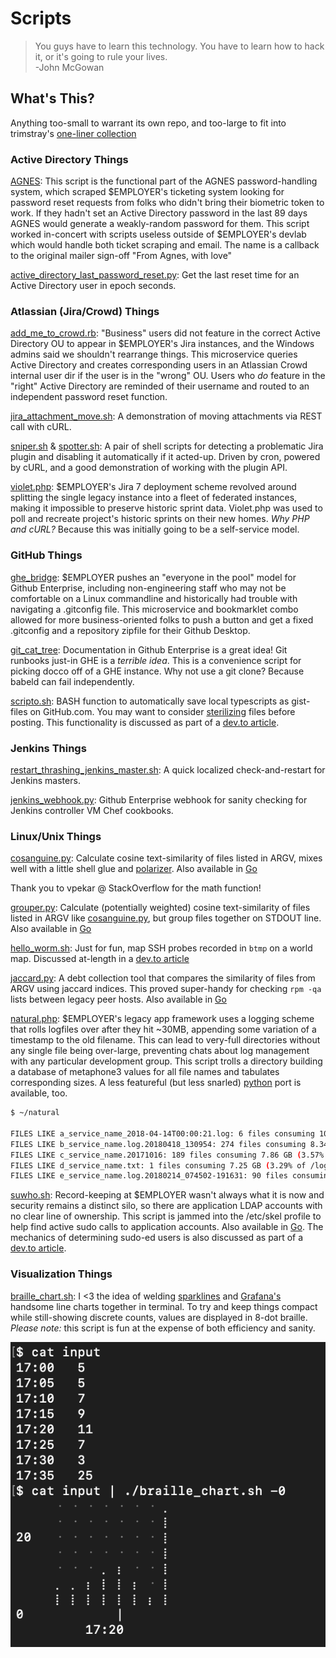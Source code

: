 # Scripts

> You guys have to learn this technology. You have to learn how to hack it, or it's going to rule your lives.  
> -John McGowan  

## What's This?

Anything too-small to warrant its own repo, and too-large to fit into trimstray's [one-liner collection](https://github.com/trimstray/the-book-of-secret-knowledge/blob/master/README.md)

### Active Directory Things

[AGNES](AGNES.rb): This script is the functional part of the AGNES password-handling system, which scraped $EMPLOYER's ticketing system looking for password reset requests from folks who didn't bring their biometric token to work. If they hadn't set an Active Directory password in the last 89 days AGNES would generate a weakly-random password for them. This script worked in-concert with scripts useless outside of $EMPLOYER's devlab which would handle both ticket scraping and email. The name is a callback to the original mailer sign-off "From Agnes, with love"

[active_directory_last_password_reset.py](active_directory_last_password_reset.py): Get the last reset time for an Active Directory user in epoch seconds.


### Atlassian (Jira/Crowd) Things

[add_me_to_crowd.rb](add_me_to_crowd.rb): "Business" users did not feature in the correct Active Directory OU to appear in $EMPLOYER's Jira instances, and the Windows admins said we shouldn't rearrange things. This microservice queries Active Directory and creates corresponding users in an Atlassian Crowd internal user dir if the user is in the "wrong" OU. Users who *do* feature in the "right" Active Directory are reminded of their username and routed to an independent password reset function. 

[jira_attachment_move.sh](jira_attachment_move.sh): A demonstration of moving attachments via REST call with cURL.

[sniper.sh](sniper.sh) & [spotter.sh](spotter.sh): A pair of shell scripts for detecting a problematic Jira plugin and disabling it automatically if it acted-up. Driven by cron, powered by cURL, and a good demonstration of working with the plugin API.

[violet.php](violet.php): $EMPLOYER's Jira 7 deployment scheme revolved around splitting the single legacy instance into a fleet of federated instances, making it impossible to preserve historic sprint data. Violet.php was used to poll and recreate project's historic sprints on their new homes. *Why PHP and cURL?* Because this was initially going to be a self-service model.


### GitHub Things

[ghe_bridge](ghe_bridge): $EMPLOYER pushes an "everyone in the pool" model for Github Enterprise, including non-engineering staff who may not be comfortable on a Linux commandline and historically had trouble with navigating a .gitconfig file. This microservice and bookmarklet combo allowed for more business-oriented folks to push a button and get a fixed .gitconfig and a repository zipfile for their Github Desktop. 

[git_cat_tree](git_cat_tree.rb): Documentation in Github Enterprise is a great idea! Git runbooks just-in GHE is a *terrible idea*. This is a convenience script for picking docco off of a GHE instance. Why not use a git clone? Because babeld can fail independently.

[scripto.sh](scripto.sh): BASH function to automatically save local typescripts as gist-files on GitHub.com. You may want to consider [sterilizing](https://github.com/lbonanomi/go/blob/master/revisionist.go) files before posting. This functionality is discussed as part of a [dev.to article](https://dev.to/lbonanomi/dear-diary-recording-bash-session-as-github-gists-1nga).


### Jenkins Things

[restart_thrashing_jenkins_master.sh](restart_thrashing_jenkins_master.sh): A quick localized check-and-restart for Jenkins masters.

[jenkins_webhook.py](jenkins_webhook.py): Github Enterprise webhook for sanity checking for Jenkins controller VM Chef cookbooks.


### Linux/Unix Things

[cosanguine.py](cosanguine.py): Calculate cosine text-similarity of files listed in ARGV, mixes well with a little shell glue and [polarizer](https://github.com/lbonanomi/polarizer).  Also available in [Go](https://github.com/lbonanomi/go/blob/master/consanguine.go)  

Thank you to vpekar @ StackOverflow for the math function!

[grouper.py](grouper.py): Calculate (potentially weighted) cosine text-similarity of files listed in ARGV like [cosanguine.py](https://github.com/lbonanomi/scripts/blob/master/cosanguine.py), but group files together on STDOUT line. Also available in [Go](https://github.com/lbonanomi/go/blob/master/grouper.go)  

[hello_worm.sh](hello_worm.sh): Just for fun, map SSH probes recorded in `btmp` on a world map. Discussed at-length in a [dev.to article](https://dev.to/lbonanomi/hello-worm-mapping-ssh-probes-with-a-bash-script-3if7)

[jaccard.py](jaccard.py): A debt collection tool that compares the similarity of files from ARGV using jaccard indices. This proved super-handy for checking ```rpm -qa``` lists between legacy peer hosts. Also available in [Go](https://github.com/lbonanomi/go/blob/master/jaccard.go)  

[natural.php](natural.php): $EMPLOYER's legacy app framework uses a logging scheme that rolls logfiles over after they hit ~30MB, appending some variation of a timestamp to the old filename. This can lead to very-full directories without any single file being over-large, preventing chats about log management with any particular development group. This script trolls a directory building a database of metaphone3 values for all file names and tabulates corresponding sizes. A less featureful (but less snarled) [python](https://github.com/lbonanomi/scripts/blob/master/natural.py) port is available, too.

```bash
$ ~/natural

FILES LIKE a_service_name_2018-04-14T00:00:21.log: 6 files consuming 10.45 GB (4.74% of /logs)
FILES LIKE b_service_name.log.20180418_130954: 274 files consuming 8.34 GB (3.78% of /logs)
FILES LIKE c_service_name.20171016: 189 files consuming 7.86 GB (3.57% of /logs)
FILES LIKE d_service_name.txt: 1 files consuming 7.25 GB (3.29% of /logs)
FILES LIKE e_service_name.log.20180214_074502-191631: 90 files consuming 4.79 GB (2.18% of /logs)
```

[suwho.sh](suwho.sh): Record-keeping at $EMPLOYER wasn't always what it is now and security remains a distinct silo, so there are application LDAP accounts with no clear line of ownership. This script is jammed into the /etc/skel profile to help find active sudo calls to application accounts. Also available in [Go](https://github.com/lbonanomi/go/blob/master/suwho.go). The mechanics of determining sudo-ed users is also discussed as part of a [dev.to article](https://dev.to/lbonanomi/dear-diary-recording-bash-session-as-github-gists-1nga).  


### Visualization Things

[braille_chart.sh](braille_chart.sh): I <3 the idea of welding  [sparklines](https://github.com/holman/spark) and [Grafana's](https://grafana.com) handsome line charts together in terminal. To try and keep things compact while still-showing discrete counts, values are displayed in 8-dot braille. *Please note:* this script is fun at the expense of both efficiency and sanity. 

![screencap](screenshots/braille_chart.png)
